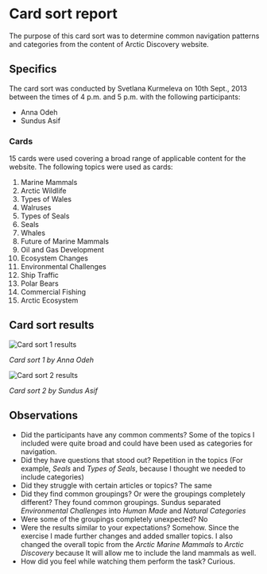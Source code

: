 # Card sort report

The purpose of this card sort was to determine common navigation patterns and categories from the content of Arctic Discovery website.

## Specifics

The card sort was conducted by Svetlana Kurmeleva on 10th Sept., 2013 between the times of 4 p.m. and 5 p.m. with the following participants:

- Anna Odeh
- Sundus Asif

### Cards

15 cards were used covering a broad range of applicable content for the website. The following topics were used as cards:

1. Marine Mammals
2. Arctic Wildlife
3. Types of Wales
4. Walruses
5. Types of Seals
6. Seals
7. Whales
8. Future of Marine Mammals
9. Oil and Gas Development
10. Ecosystem Changes
11. Environmental Challenges
12. Ship Traffic
13. Polar Bears
14. Commercial Fishing
15. Arctic Ecosystem

## Card sort results

![Card sort 1 results](card-sort-1.jpg)

*Card sort 1 by Anna Odeh*

![Card sort 2 results](card-sort-2.jpg)

*Card sort 2 by Sundus Asif*

## Observations

- Did the participants have any common comments? Some of the topics I included were quite broad and could have been used as categories for navigation.
- Did they have questions that stood out? Repetition in the topics (For example, *Seals* and *Types of Seals*, because I thought we needed to include categories)
- Did they struggle with certain articles or topics? The same
- Did they find common groupings? Or were the groupings completely different? They found common groupings. Sundus separated *Environmental Challenges* into *Human Made* and *Natural Categories*
- Were some of the groupings completely unexpected? No
- Were the results similar to your expectations? Somehow. Since the exercise I made further changes and added smaller topics. I also changed the overall topic from the *Arctic Marine Mammals* to *Arctic Discovery* because It will allow me to include the land mammals as well.
- How did you feel while watching them perform the task? Curious. 